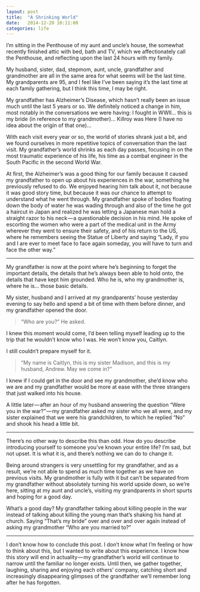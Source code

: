 ```yaml
---
layout: post
title:  "A Shrinking World"
date:   2014-12-20 10:11:00
categories: life
---
```


I’m sitting in the Penthouse of my aunt and uncle’s house, the somewhat recently finished attic with bed, bath and TV, which we affectionately call the Penthouse, and reflecting upon the last 24 hours with my family.

My husband, sister, dad, stepmom, aunt, uncle, grandfather and grandmother are all in the same area for what seems will be the last time. My grandparents are 95, and I feel like I’ve been saying it’s the last time at each family gathering, but I think this time, I may be right.

My grandfather has Alzheimer’s Disease, which hasn’t really been an issue much until the last 5 years or so. We definitely noticed a change in him, most notably in the conversations we were having: I fought in WWII… this is my bride (in reference to my grandmother)… Killroy was Here (I have no idea about the origin of that one)…

With each visit every year or so, the world of stories shrank just a bit, and we found ourselves in more repetitive topics of conversation than the last visit. My grandfather’s world shrinks as each day passes, focusing in on the most traumatic experience of his life, his time as a combat engineer in the South Pacific in the second World War.

At first, the Alzheimer’s was a good thing for our family because it caused my grandfather to open up about his experiences in the war, something he previously refused to do. We enjoyed hearing him talk about it, not because it was good story time, but because it was our chance to attempt to understand what he went through. My grandfather spoke of bodies floating down the body of water he was wading through and also of the time he got a haircut in Japan and realized he was letting a Japanese man hold a straight razor to his neck — a questionable decision in his mind. He spoke of escorting the women who were a part of the medical unit in the Army wherever they went to ensure their safety, and of his return to the US, where he remembers seeing the Statue of Liberty and saying “Lady, if you and I are ever to meet face to face again someday, you will have to turn and face the other way.”

***

My grandfather is now at the point where he’s beginning to forget the important details, the details that he’s always been able to hold onto, the details that have kept him grounded. Who he is, who my grandmother is, where he is… those basic details.

My sister, husband and I arrived at my grandparents’ house yesterday evening to say hello and spend a bit of time with them before dinner, and my grandfather opened the door.

> “Who are you?” He asked.

I knew this moment would come, I’d been telling myself leading up to the trip that he wouldn’t know who I was.
He won’t know you, Caitlyn.

I still couldn’t prepare myself for it.

> “My name is Caitlyn, this is my sister Madison, and this is my husband, Andrew. May we come in?”

I knew if I could get in the door and see my grandmother, she’d know who we are and my grandfather would be more at ease with the three strangers that just walked into his house.

A little later — after an hour of my husband answering the question “Were you in the war?” — my grandfather asked my sister who we all were, and my sister explained that we were his grandchildren, to which he replied “No” and shook his head a little bit.

***

There’s no other way to describe this than odd. How do you describe introducing yourself to someone you’ve known your entire life? I’m sad, but not upset. It is what it is, and there’s nothing we can do to change it.

Being around strangers is very unsettling for my grandfather, and as a result, we’re not able to spend as much time together as we have on previous visits. My grandmother is fully with it but can’t be separated from my grandfather without absolutely turning his world upside down, so we’re here, sitting at my aunt and uncle’s, visiting my grandparents in short spurts and hoping for a good day.

What’s a good day? My grandfather talking about killing people in the war instead of talking about killing the young man that’s shaking his hand at church. Saying “That’s my bride” over and over and over again instead of asking my grandmother “Who are you married to?”

***

I don’t know how to conclude this post. I don’t know what I’m feeling or how to think about this, but I wanted to write about this experience. I know how this story will end in actuality — my grandfather’s world will continue to narrow until the familiar no longer exists. Until then, we gather together, laughing, sharing and enjoying each others’ company, catching short and increasingly disappearing glimpses of the grandfather we’ll remember long after he has forgotten.